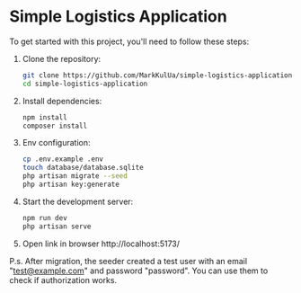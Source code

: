 # Simple Logistics Application

To get started with this project, you'll need to follow these steps:

1. Clone the repository:

   ```bash
   git clone https://github.com/MarkKulUa/simple-logistics-application.git
   cd simple-logistics-application
   ```

2. Install dependencies:
   ```bash
   npm install
   composer install
   ```

3. Env configuration:
   ```bash
   cp .env.example .env
   touch database/database.sqlite
   php artisan migrate --seed
   php artisan key:generate
   ```
   
4. Start the development server:
   ```bash
   npm run dev
   php artisan serve
   ```

5. Open link in browser http://localhost:5173/

P.s. After migration, the seeder created a test user with an email "test@example.com" and password "password".
You can use them to check if authorization works.
